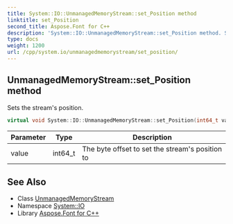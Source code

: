 ```yaml
---
title: System::IO::UnmanagedMemoryStream::set_Position method
linktitle: set_Position
second_title: Aspose.Font for C++
description: 'System::IO::UnmanagedMemoryStream::set_Position method. Sets the stream''s position in C++.'
type: docs
weight: 1200
url: /cpp/system.io/unmanagedmemorystream/set_position/
---
```

## UnmanagedMemoryStream::set_Position method


Sets the stream's position.

```cpp
virtual void System::IO::UnmanagedMemoryStream::set_Position(int64_t value) override
```


| Parameter | Type | Description |
| --- | --- | --- |
| value | int64_t | The byte offset to set the stream's position to |

## See Also

* Class [UnmanagedMemoryStream](../)
* Namespace [System::IO](../../)
* Library [Aspose.Font for C++](../../../)
